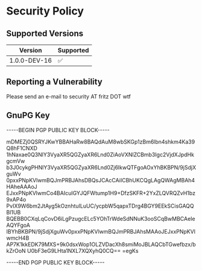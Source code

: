 # Security Policy

## Supported Versions

| Version | Supported          |
| ------- | ------------------ |
| 1.0.0-DEV-16   | :white_check_mark: |


## Reporting a Vulnerability

Please send an e-mail to security AT fritz DOT wtf

## GnuPG Key

-----BEGIN PGP PUBLIC KEY BLOCK-----

mDMEZj0QSRYJKwYBBAHaRw8BAQdAuM8wbSKGp1zBm6lbn4shkm4Ka39Q8hF1CNXD
1hNaxae0Q3NlY3VyaXR5QGZyaXR6Lnd0ZiAoVXNlZCBmb3Igc2VjdXJpdHkgcmVw
b3J0cykgPHNlY3VyaXR5QGZyaXR6Lnd0Zj6IkwQTFgoAOxYhBKBPN/9jSdjXguWv
0pxxPNpKVlwmBQJmPRBJAhsDBQsJCAcCAiICBhUKCQgLAgQWAgMBAh4HAheAAAoJ
EJxxPNpKVlwmCo4BAIcuIGYJQFWtump1H9+DfzSKFR+2YxZLQVRQZvH1bz9xAP4o
PvIX9W6bm2JtAyg5kOznhtuILuUC/ycpbW5qapxTDrg4BGY9EEkSCisGAQQBl1UB
BQEBB0CXqLqCovD6iLgPzugcELc5YOhTrWdeSdNNuK3ooSCqBwMBCAeIeAQYFgoA
IBYhBKBPN/9jSdjXguWv0pxxPNpKVlwmBQJmPRBJAhsMAAoJEJxxPNpKVlwmcH4B
AP7K1kkEDK79MXS+9k0dsxWop1OLZVDacXh8smiMoJBLAQCbTGwefbzx/bkZrOoN
U0bF3eG9LHta1NXL7XQXyhQ0CQ==
=egKs

-----END PGP PUBLIC KEY BLOCK-----
